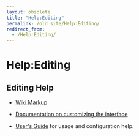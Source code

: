```yaml
---
layout: obsolete
title: "Help:Editing"
permalink: /old_site/Help:Editing/
redirect_from:
  - /Help:Editing/
---
```


Help:Editing
============

Editing Help
------------

-   [Wiki Markup](http://meta.wikimedia.org/wiki/Help:Editing#The_wiki_markup)

-   [Documentation on customizing the interface](http://meta.wikipedia.org/wiki/MediaWiki_i18n)

-   [User's Guide](http://meta.wikipedia.org/wiki/MediaWiki_User%27s_Guide) for usage and configuration help.



